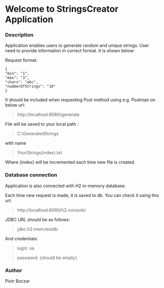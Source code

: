 <h1>Welcome to StringsCreator Application</h1>

<h3> Description </h3>

Application enables users to generate random and unique strings. User need to provide information in correct format.
It is shown below:

Request format:
````
{
"min": "1",
"max": "3",
"chars": "abc",
"numberOfStrings": "10"
}
````
It should be included when requesting Post method using e.g. Postman on below url:

>http://localhost:8080/generate
> 
>
File will be saved to your local path : 

>C:\GeneratedStrings

with name 

>YourStrings{index}.txt

Where {index} will be incremented each time new file is created.

<h3> Database connection </h3>


Application is also connected with H2 in-memory database.

Each time new request is made, it is saved to db. You can check it using this url:

>http://localhost:8080/h2-console/

JDBC URL should be as follows:

>jdbc:h2:mem:testdb

And credentials:
>login: sa 

>password: {should be empty}

<h3>Author</h3>

Piotr Boczar
